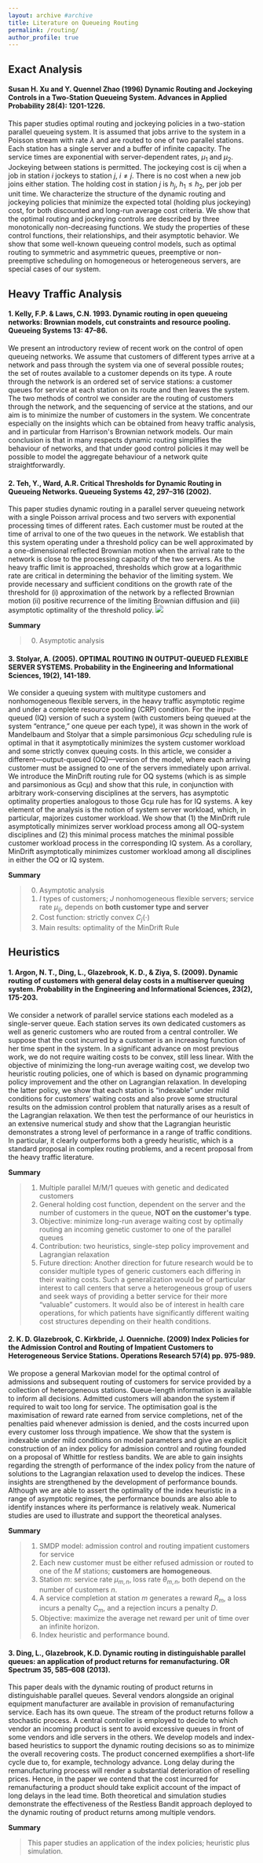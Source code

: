```yaml
---
layout: archive #archive
title: Literature on Queueing Routing
permalink: /routing/
author_profile: true
---
```


## Exact Analysis


#### Susan H. Xu and Y. Quennel Zhao (1996) Dynamic Routing and Jockeying Controls in a Two-Station Queueing System. Advances in Applied Probability 28(4): 1201-1226.

This paper studies optimal routing and jockeying policies in a two-station parallel queueing system. It is assumed that jobs arrive to the system in a Poisson stream with rate $\lambda$ and are routed to one of two parallel stations. Each station has a single server and a buffer of infinite capacity. The service times are exponential with server-dependent rates, $\mu_1$ and $\mu_2$. Jockeying between stations is permitted. The jockeying cost is cij when a job in station $i$ jockeys to station $j$, $i\ne j$. There is no cost when a new job joins either station. The holding cost in station $j$ is $h_j$, $h_1\leq h_2$, per job per unit time. We characterize the structure of the dynamic routing and jockeying policies that minimize the expected total (holding plus jockeying) cost, for both discounted and long-run average cost criteria. We show that the optimal routing and jockeying controls are described by three monotonically non-decreasing functions. We study the properties of these control functions, their relationships, and their asymptotic behavior. We show that some well-known queueing control models, such as optimal routing to symmetric and asymmetric queues, preemptive or non-preemptive scheduling on homogeneous or heterogeneous servers, are special cases of our system.
  

## Heavy Traffic Analysis

#### 1.  Kelly, F.P. & Laws, C.N. 1993. Dynamic routing in open queueing networks: Brownian models, cut constraints and resource pooling. Queueing Systems 13: 47–86.

We present an introductory review of recent work on the control of open queueing networks. We assume that customers of different types arrive at a network and pass through the system via one of several possible routes; the set of routes available to a customer depends on its type. A route through the network is an ordered set of service stations: a customer queues for service at each station on its route and then leaves the system. The two methods of control we consider are the routing of customers through the network, and the sequencing of service at the stations, and our aim is to minimize the number of customers in the system. We concentrate especially on the insights which can be obtained from heavy traffic analysis, and in particular from Harrison's Brownian network models. Our main conclusion is that in many respects dynamic routing simplifies the behaviour of networks, and that under good control policies it may well be possible to model the aggregate behaviour of a network quite straightforwardly. 


#### 2. Teh, Y., Ward, A.R. Critical Thresholds for Dynamic Routing in Queueing Networks. Queueing Systems 42, 297–316 (2002).

This paper studies dynamic routing in a parallel server queueing network with a single Poisson arrival process and two servers with exponential processing times of different rates. Each customer must be routed at the time of arrival to one of the two queues in the network. We establish that this system operating under a threshold policy can be well approximated by a one-dimensional reflected Brownian motion when the arrival rate to the network is close to the processing capacity of the two servers. As the heavy traffic limit is approached, thresholds which grow at a logarithmic rate are critical in determining the behavior of the limiting system. We provide necessary and sufficient conditions on the growth rate of the threshold for (i) approximation of the network by a reflected Brownian motion (ii) positive recurrence of the limiting Brownian diffusion and (iii) asymptotic optimality of the threshold policy.
![](/research/Teh-Ward-routing.png)

**Summary**
> 0. Asymptotic analysis

#### 3. Stolyar, A. (2005). OPTIMAL ROUTING IN OUTPUT-QUEUED FLEXIBLE SERVER SYSTEMS. Probability in the Engineering and Informational Sciences, 19(2), 141-189. 

We consider a queuing system with multitype customers and nonhomogeneous flexible servers, in the heavy traffic asymptotic regime and under a complete resource pooling (CRP) condition. For the input-queued (IQ) version of such a system (with customers being queued at the system “entrance,” one queue per each type), it was shown in the work of Mandelbaum and Stolyar that a simple parsimonious $Gc\mu$ scheduling rule is optimal in that it asymptotically minimizes the system customer workload and some strictly convex queuing costs. In this article, we consider a different—output-queued (OQ)—version of the model, where each arriving customer must be assigned to one of the servers immediately upon arrival. We introduce the MinDrift routing rule for OQ systems (which is as simple and parsimonious as Gcμ) and show that this rule, in conjunction with arbitrary work-conserving disciplines at the servers, has asymptotic optimality properties analogous to those Gcμ rule has for IQ systems. A key element of the analysis is the notion of system server workload, which, in particular, majorizes customer workload. We show that (1) the MinDrift rule asymptotically minimizes server workload process among all OQ-system disciplines and (2) this minimal process matches the minimal possible customer workload process in the corresponding IQ system. As a corollary, MinDrift asymptotically minimizes customer workload among all disciplines in either the OQ or IQ system.

**Summary**
> 0. Asymptotic analysis
> 1. $I$ types of customers; $J$ nonhomogeneous flexible servers; service rate $\mu_{ij}$, depends on **both customer type and server**
> 2. Cost function: strictly convex $C_{j}(\cdot)$
> 3. Main results: optimality of the MinDrift Rule

## Heuristics
#### 1. Argon, N. T., Ding, L., Glazebrook, K. D., & Ziya, S. (2009). Dynamic routing of customers with general delay costs in a multiserver queuing system. Probability in the Engineering and Informational Sciences, 23(2), 175-203.

We consider a network of parallel service stations each modeled as a single-server queue. Each station serves its own dedicated customers as well as generic customers who are routed from a central controller. We suppose that the cost incurred by a customer is an increasing function of her time spent in the system. In a significant advance on most previous work, we do not require waiting costs to be convex, still less linear. With the objective of minimizing the long-run average waiting cost, we develop two heuristic routing policies, one of which is based on dynamic programming policy improvement and the other on Lagrangian relaxation. In developing the latter policy, we show that each station is “indexable” under mild conditions for customers’ waiting costs and also prove some structural results on the admission control problem that naturally arises as a result of the Lagrangian relaxation. We then test the performance of our heuristics in an extensive numerical study and show that the Lagrangian heuristic demonstrates a strong level of performance in a range of traffic conditions. In particular, it clearly outperforms both a greedy heuristic, which is a standard proposal in complex routing problems, and a recent proposal from the heavy traffic literature.

**Summary**
> 1. Multiple parallel M/M/1 queues with genetic and dedicated customers
> 2. General holding cost function, dependent on the server and  the number of customers in the queue, **NOT on the customer's type**.
> 3. Objective: minimize long-run average waiting cost by optimally routing an incoming genetic customer to one of the parallel queues
> 4. Contribution: two heuristics, single-step policy improvement and Lagrangian relaxation
> 5. Future direction: Another direction for future research would be to consider multiple types of generic customers each differing in their waiting costs. Such a generalization would be of particular interest to call centers that serve a heterogeneous group of users and seek ways of providing a better service for their more “valuable” customers. It would also be of interest in health care operations, for which patients have significantly different waiting cost structures depending on their health conditions.

#### 2. K. D. Glazebrook, C. Kirkbride, J. Ouenniche. (2009) Index Policies for the Admission Control and Routing of Impatient Customers to Heterogeneous Service Stations. Operations Research 57(4) pp. 975-989.

We propose a general Markovian model for the optimal control of admissions and subsequent routing of customers for service provided by a collection of heterogeneous stations. Queue-length information is available to inform all decisions. Admitted customers will abandon the system if required to wait too long for service. The optimisation goal is the maximisation of reward rate earned from service completions, net of the penalties paid whenever admission is denied, and the costs incurred upon every customer loss through impatience. We show that the system is indexable under mild conditions on model parameters and give an explicit construction of an index policy for admission control and routing founded on a proposal of Whittle for restless bandits. We are able to gain insights regarding the strength of performance of the index policy from the nature of solutions to the Lagrangian relaxation used to develop the indices. These insights are strengthened by the development of performance bounds. Although we are able to assert the optimality of the index heuristic in a range of asymptotic regimes, the performance bounds are also able to identify instances where its performance is relatively weak. Numerical studies are used to illustrate and support the theoretical analyses.

**Summary**
> 1. SMDP model: admission control and routing impatient customers for service
> 2. Each new customer must be either refused admission or routed to one of the $M$ stations; **customers are homogeneous**.
> 3. Station $m$: service rate $\mu_{m,n}$, loss rate $\theta_{m,n}$, both depend on the number of customers $n$. 
> 4. A service completion at station $m$ generates a reward $R_m$, a loss incurs a penalty $C_m$, and a rejection incurs a penalty $D$.
> 5. Objective: maximize the average net reward per unit of time over an infinite horizon.
> 6. Index heuristic and performance bound.


#### 3. Ding, L., Glazebrook, K.D. Dynamic routing in distinguishable parallel queues: an application of product returns for remanufacturing. OR Spectrum 35, 585–608 (2013).

This paper deals with the dynamic routing of product returns in distinguishable parallel queues. Several vendors alongside an original equipment manufacturer are available in provision of remanufacturing service. Each has its own queue. The stream of the product returns follow a stochastic process. A central controller is employed to decide to which vendor an incoming product is sent to avoid excessive queues in front of some vendors and idle servers in the others. We develop models and index-based heuristics to support the dynamic routing decisions so as to minimize the overall recovering costs. The product concerned exemplifies a short-life cycle due to, for example, technology advance. Long delay during the remanufacturing process will render a substantial deterioration of reselling prices. Hence, in the paper we contend that the cost incurred for remanufacturing a product should take explicit account of the impact of long delays in the lead time. Both theoretical and simulation studies demonstrate the effectiveness of the Restless Bandit approach deployed to the dynamic routing of product returns among multiple vendors.

**Summary**

> This paper studies an application of the index policies; heuristic plus simulation.